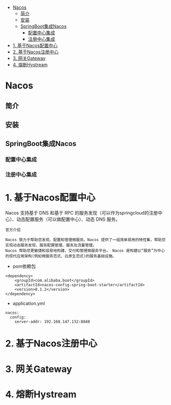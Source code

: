 
<!-- TOC -->

- [Nacos](#nacos)
    - [简介](#简介)
    - [安装](#安装)
    - [SpringBoot集成Nacos](#springboot集成nacos)
        - [配置中心集成](#配置中心集成)
        - [注册中心集成](#注册中心集成)
- [1. 基于Nacos配置中心](#1-基于nacos配置中心)
- [2. 基于Nacos注册中心](#2-基于nacos注册中心)
- [3. 网关Gateway](#3-网关gateway)
- [4. 熔断Hystream](#4-熔断hystream)

<!-- /TOC -->

# Nacos

## 简介

## 安装

## SpringBoot集成Nacos

### 配置中心集成

### 注册中心集成



# 1. 基于Nacos配置中心

Nacos 支持基于 DNS 和基于 RPC 的服务发现（可以作为springcloud的注册中心）、动态配置服务（可以做配置中心）、动态 DNS 服务。

`官方介绍`

~~~
Nacos 致力于帮助您发现、配置和管理微服务。Nacos 提供了一组简单易用的特性集，帮助您实现动态服务发现、服务配置管理、服务及流量管理。
Nacos 帮助您更敏捷和容易地构建、交付和管理微服务平台。 Nacos 是构建以“服务”为中心的现代应用架构(例如微服务范式、云原生范式)的服务基础设施。
~~~

- pom依赖包

~~~
<dependency>
    <groupId>com.alibaba.boot</groupId>
    <artifactId>nacos-config-spring-boot-starter</artifactId>
    <version>0.1.2</version>
</dependency>
~~~

- application.yml

~~~
nacos:
  config:
    server-addr: 192.168.147.132:8848
~~~

# 2. 基于Nacos注册中心

# 3. 网关Gateway

# 4. 熔断Hystream
